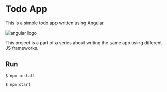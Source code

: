 # Todo App

This is a simple todo app written using [Angular](https://angular.io/).

![angular logo](https://angular.io/assets/images/logos/angular/angular.svg)

This project is a part of a series about writing the same app using different JS frameworks.

## Run

```
$ npm install

$ npm start
```
